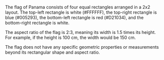 The flag of Panama consists of four equal rectangles arranged in a 2x2 layout. The top-left rectangle is white (#FFFFFF), the top-right rectangle is blue (#005293), the bottom-left rectangle is red (#D21034), and the bottom-right rectangle is white.

The aspect ratio of the flag is 2:3, meaning its width is 1.5 times its height. For example, if the height is 100 cm, the width would be 150 cm.

The flag does not have any specific geometric properties or measurements beyond its rectangular shape and aspect ratio.